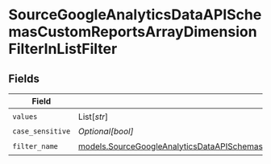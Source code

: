 # SourceGoogleAnalyticsDataAPISchemasCustomReportsArrayDimensionFilterInListFilter


## Fields

| Field                                                                                                                                                                                                                | Type                                                                                                                                                                                                                 | Required                                                                                                                                                                                                             | Description                                                                                                                                                                                                          |
| -------------------------------------------------------------------------------------------------------------------------------------------------------------------------------------------------------------------- | -------------------------------------------------------------------------------------------------------------------------------------------------------------------------------------------------------------------- | -------------------------------------------------------------------------------------------------------------------------------------------------------------------------------------------------------------------- | -------------------------------------------------------------------------------------------------------------------------------------------------------------------------------------------------------------------- |
| `values`                                                                                                                                                                                                             | List[*str*]                                                                                                                                                                                                          | :heavy_check_mark:                                                                                                                                                                                                   | N/A                                                                                                                                                                                                                  |
| `case_sensitive`                                                                                                                                                                                                     | *Optional[bool]*                                                                                                                                                                                                     | :heavy_minus_sign:                                                                                                                                                                                                   | N/A                                                                                                                                                                                                                  |
| `filter_name`                                                                                                                                                                                                        | [models.SourceGoogleAnalyticsDataAPISchemasCustomReportsArrayDimensionFilterDimensionsFilterFilterName](../models/sourcegoogleanalyticsdataapischemascustomreportsarraydimensionfilterdimensionsfilterfiltername.md) | :heavy_check_mark:                                                                                                                                                                                                   | N/A                                                                                                                                                                                                                  |